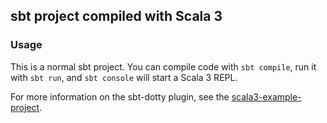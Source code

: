 ## sbt project compiled with Scala 3

### Usage

This is a normal sbt project. You can compile code with `sbt compile`, run it with `sbt run`, 
and `sbt console` will start a Scala 3 REPL.

For more information on the sbt-dotty plugin, see the
[scala3-example-project](https://github.com/scala/scala3-example-project/blob/main/README.md).

